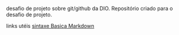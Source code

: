 desafio de projeto sobre git/github da DIO.
Repositório criado para o desafio  de projeto.

links utéis 
[sintaxe Basica Markdown](https://www.markdownguide.org/basic-syntax/)
